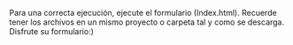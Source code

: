 Para una correcta ejecución, ejecute el formulario 
(Index.html). Recuerde tener los archivos en un mismo
proyecto o carpeta tal y como se descarga.
Disfrute su formulario:)
